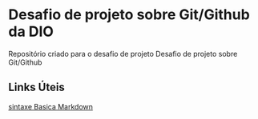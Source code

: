 # Desafio de projeto sobre Git/Github da DIO
Repositório criado para o desafio de projeto
Desafio de projeto sobre Git/Github
## Links Úteis
[sintaxe Basica Markdown](https://www.markdownguide.org/basic-syntax/)
